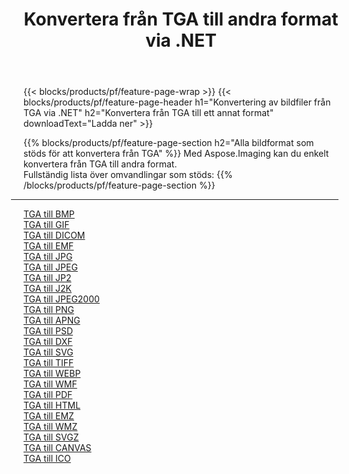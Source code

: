 ﻿---
title: Konvertera från TGA till andra format via .NET 
weight: 3920
url: /sv/net/conversion/from/tga 
lang: sv
langdirlevel: 2
locales: zh-hans,ja,it,ru,de,es,fr,nl,id,lt,pl,pt,vi,tr,ko,zh-hant,ar,hi,th,sv,cs,uk,he
description: Med Aspose.Imaging kan du enkelt konvertera från TGA till ett annat format
---

{{< blocks/products/pf/feature-page-wrap >}}
{{< blocks/products/pf/feature-page-header h1="Konvertering av bildfiler från TGA via .NET" h2="Konvertera från TGA till ett annat format" downloadText="Ladda ner" >}}


{{% blocks/products/pf/feature-page-section  h2="Alla bildformat som stöds för att konvertera från TGA" %}}
Med Aspose.Imaging kan du enkelt konvertera från TGA till andra format.
<br/>
Fullständig lista över omvandlingar som stöds:
{{% /blocks/products/pf/feature-page-section %}}
<div class="container-fluid productfamilypage bg-gray">
    <div class="convertypes bg-gray agp-content section">
        <div class="container">
		<hr style="margin-left:-20px;"/>
		<div class="row other-converters">
		    <div class='col-md-2 other-converter remove-lp remove-rp'><a href="/imaging/sv/net/conversion/tga-to-bmp" >TGA till BMP</a></div><div class='col-md-2 other-converter remove-lp remove-rp'><a href="/imaging/sv/net/conversion/tga-to-gif" >TGA till GIF</a></div><div class='col-md-2 other-converter remove-lp remove-rp'><a href="/imaging/sv/net/conversion/tga-to-dicom" >TGA till DICOM</a></div><div class='col-md-2 other-converter remove-lp remove-rp'><a href="/imaging/sv/net/conversion/tga-to-emf" >TGA till EMF</a></div><div class='col-md-2 other-converter remove-lp remove-rp'><a href="/imaging/sv/net/conversion/tga-to-jpg" >TGA till JPG</a></div><div class='col-md-2 other-converter remove-lp remove-rp'><a href="/imaging/sv/net/conversion/tga-to-jpeg" >TGA till JPEG</a></div><div class='col-md-2 other-converter remove-lp remove-rp'><a href="/imaging/sv/net/conversion/tga-to-jp2" >TGA till JP2</a></div><div class='col-md-2 other-converter remove-lp remove-rp'><a href="/imaging/sv/net/conversion/tga-to-j2k" >TGA till J2K</a></div><div class='col-md-2 other-converter remove-lp remove-rp'><a href="/imaging/sv/net/conversion/tga-to-jpeg2000" >TGA till JPEG2000</a></div><div class='col-md-2 other-converter remove-lp remove-rp'><a href="/imaging/sv/net/conversion/tga-to-png" >TGA till PNG</a></div><div class='col-md-2 other-converter remove-lp remove-rp'><a href="/imaging/sv/net/conversion/tga-to-apng" >TGA till APNG</a></div><div class='col-md-2 other-converter remove-lp remove-rp'><a href="/imaging/sv/net/conversion/tga-to-psd" >TGA till PSD</a></div><div class='col-md-2 other-converter remove-lp remove-rp'><a href="/imaging/sv/net/conversion/tga-to-dxf" >TGA till DXF</a></div><div class='col-md-2 other-converter remove-lp remove-rp'><a href="/imaging/sv/net/conversion/tga-to-svg" >TGA till SVG</a></div><div class='col-md-2 other-converter remove-lp remove-rp'><a href="/imaging/sv/net/conversion/tga-to-tiff" >TGA till TIFF</a></div><div class='col-md-2 other-converter remove-lp remove-rp'><a href="/imaging/sv/net/conversion/tga-to-webp" >TGA till WEBP</a></div><div class='col-md-2 other-converter remove-lp remove-rp'><a href="/imaging/sv/net/conversion/tga-to-wmf" >TGA till WMF</a></div><div class='col-md-2 other-converter remove-lp remove-rp'><a href="/imaging/sv/net/conversion/tga-to-pdf" >TGA till PDF</a></div><div class='col-md-2 other-converter remove-lp remove-rp'><a href="/imaging/sv/net/conversion/tga-to-html" >TGA till HTML</a></div><div class='col-md-2 other-converter remove-lp remove-rp'><a href="/imaging/sv/net/conversion/tga-to-emz" >TGA till EMZ</a></div><div class='col-md-2 other-converter remove-lp remove-rp'><a href="/imaging/sv/net/conversion/tga-to-wmz" >TGA till WMZ</a></div><div class='col-md-2 other-converter remove-lp remove-rp'><a href="/imaging/sv/net/conversion/tga-to-svgz" >TGA till SVGZ</a></div><div class='col-md-2 other-converter remove-lp remove-rp'><a href="/imaging/sv/net/conversion/tga-to-canvas" >TGA till CANVAS</a></div><div class='col-md-2 other-converter remove-lp remove-rp'><a href="/imaging/sv/net/conversion/tga-to-ico" >TGA till ICO</a></div>
                </div>
        </div>
    </div>
</div>
<br/>

